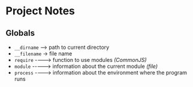 # Project Notes

## Globals

-   `__dirname` --> path to current directory
-   `__filename` -> file name
-   `require` ----> function to use modules _(CommonJS)_
-   `module` -----> information about the current module _(file)_
-   `process` ----> information about the environment where the program runs
